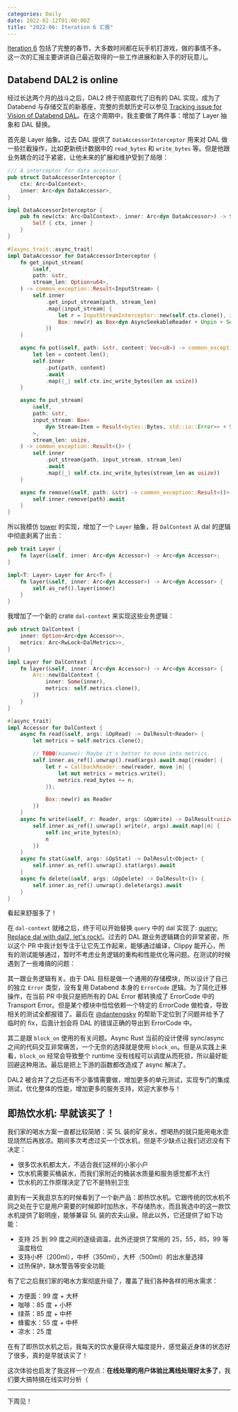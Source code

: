 ```yaml
---
categories: Daily
date: 2022-02-12T01:00:00Z
title: "2022-06: Iteration 6 汇报"
---
```


[Iteration 6](https://github.com/users/Xuanwo/projects/2/views/1?filterQuery=iteration%3A%22Iteration+6%22) 包括了完整的春节，大多数时间都在玩手机打游戏，做的事情不多。这一次的汇报主要讲讲自己最近取得的一些工作进展和新入手的好玩意儿。

## Databend DAL2 is online

经过长达两个月的战斗之后，DAL2 终于彻底取代了旧有的 DAL 实现，成为了 Databend 与存储交互的新基座，完整的贡献历史可以参见 [Tracking issue for Vision of Databend DAL](https://github.com/datafuselabs/databend/issues/3677)。在这个周期中，我主要做了两件事：增加了 Layer 抽象和 DAL 替换。

首先是 Layer 抽象。过去 DAL 提供了 `DataAccessorInterceptor` 用来对 DAL 做一些拦截操作，比如更新统计数据中的 `read_bytes` 和 `write_bytes` 等。但是他跟业务耦合的过于紧密，让他未来的扩展和维护受到了局限：

```rust
/// A interceptor for data accessor.
pub struct DataAccessorInterceptor {
    ctx: Arc<DalContext>,
    inner: Arc<dyn DataAccessor>,
}

impl DataAccessorInterceptor {
    pub fn new(ctx: Arc<DalContext>, inner: Arc<dyn DataAccessor>) -> Self {
        Self { ctx, inner }
    }
}

#[async_trait::async_trait]
impl DataAccessor for DataAccessorInterceptor {
    fn get_input_stream(
        &self,
        path: &str,
        stream_len: Option<u64>,
    ) -> common_exception::Result<InputStream> {
        self.inner
            .get_input_stream(path, stream_len)
            .map(|input_stream| {
                let r = InputStreamInterceptor::new(self.ctx.clone(), input_stream);
                Box::new(r) as Box<dyn AsyncSeekableReader + Unpin + Send>
            })
    }

    async fn put(&self, path: &str, content: Vec<u8>) -> common_exception::Result<()> {
        let len = content.len();
        self.inner
            .put(path, content)
            .await
            .map(|_| self.ctx.inc_write_bytes(len as usize))
    }

    async fn put_stream(
        &self,
        path: &str,
        input_stream: Box<
            dyn Stream<Item = Result<bytes::Bytes, std::io::Error>> + Send + Unpin + 'static,
        >,
        stream_len: usize,
    ) -> common_exception::Result<()> {
        self.inner
            .put_stream(path, input_stream, stream_len)
            .await
            .map(|_| self.ctx.inc_write_bytes(stream_len as usize))
    }

    async fn remove(&self, path: &str) -> common_exception::Result<()> {
        self.inner.remove(path).await
    }
}
```

所以我模仿 [tower](https://github.com/tower-rs/tower) 的实现，增加了一个 `Layer` 抽象，将 `DalContext` 从 dal 的逻辑中彻底剥离了出去：

```rust
pub trait Layer {
    fn layer(&self, inner: Arc<dyn Accessor>) -> Arc<dyn Accessor>;
}

impl<T: Layer> Layer for Arc<T> {
    fn layer(&self, inner: Arc<dyn Accessor>) -> Arc<dyn Accessor> {
        self.as_ref().layer(inner)
    }
}
```

我增加了一个新的 crate `dal-context` 来实现这些业务逻辑：

```rust
pub struct DalContext {
    inner: Option<Arc<dyn Accessor>>,
    metrics: Arc<RwLock<DalMetrics>>,
}

impl Layer for DalContext {
    fn layer(&self, inner: Arc<dyn Accessor>) -> Arc<dyn Accessor> {
        Arc::new(DalContext {
            inner: Some(inner),
            metrics: self.metrics.clone(),
        })
    }
}

#[async_trait]
impl Accessor for DalContext {
    async fn read(&self, args: &OpRead) -> DalResult<Reader> {
        let metrics = self.metrics.clone();

        // TODO(xuanwo): Maybe it's better to move into metrics.
        self.inner.as_ref().unwrap().read(args).await.map(|reader| {
            let r = CallbackReader::new(reader, move |n| {
                let mut metrics = metrics.write();
                metrics.read_bytes += n;
            });

            Box::new(r) as Reader
        })
    }
    async fn write(&self, r: Reader, args: &OpWrite) -> DalResult<usize> {
        self.inner.as_ref().unwrap().write(r, args).await.map(|n| {
            self.inc_write_bytes(n);
            n
        })
    }
    async fn stat(&self, args: &OpStat) -> DalResult<Object> {
        self.inner.as_ref().unwrap().stat(args).await
    }
    async fn delete(&self, args: &OpDelete) -> DalResult<()> {
        self.inner.as_ref().unwrap().delete(args).await
    }
}
```

看起来舒服多了！

在 `dal-context` 就绪之后，终于可以开始替换 `query` 中的 dal 实现了: [query: Replace dal with dal2, let's rock!](https://github.com/datafuselabs/databend/pull/4081)。过去的 DAL 跟业务逻辑耦合的非常紧密，所以这个 PR 中我计划专注于让它先工作起来，能够通过编译，Clippy 能开心，所有的测试能够通过，暂时不考虑业务逻辑的重构和性能优化等问题。在测试的时候遇到了一些难搞的问题：

其一跟业务逻辑有关。由于 DAL 目标是做一个通用的存储模块，所以设计了自己的独立 `Error` 类型，没有复用 Databend 本身的 `ErrorCode` 逻辑。为了简化迁移操作，在当前 PR 中我只是把所有的 DAL Error 都转换成了 ErrorCode 中的 Transport Error。但是某个模块中恰恰依赖一个特定的 ErrorCode 做检查，导致相关的测试全都报错了。最后在 [@dantengsky](https://github.com/dantengsky) 的帮助下定位到了问题并给予了临时的 fix，后面计划会将 DAL 的错误正确的导出到 ErrorCode 中。

其二是跟 `block_on` 使用的有关问题。Async Rust 当前的设计使得 sync/async 之间的代码交互非常痛苦，一个无奈的选择就是使用 `block_on`。但是从实践上来看，`block_on` 经常会导致整个 runtime 没有线程可以调度从而死锁，所以最好能回避这种用法。最后是把上下游的函数都改造成了 async 解决了。

DAL2 被合并了之后还有不少事情需要做，增加更多的单元测试，实现专门的集成测试，优化整体的性能，增加更多的服务支持，欢迎大家参与！

## 即热饮水机: 早就该买了！

我们家的喝水方案一直都比较简陋：买 5L 装的矿泉水，想喝热的就只能用电水壶现烧然后再放凉。期间多次考虑过买一个饮水机，但是不少缺点让我们迟迟没有下决定：

- 很多饮水机都太大，不适合我们这样的小家小户
- 饮水机需要买桶装水，而我们家附近的桶装水质量和服务感觉都不太行
- 饮水机的工作原理决定了它不是特别卫生

直到有一天我逛京东的时候看到了一个新产品：即热饮水机。它跟传统的饮水机不同之处在于它是用户需要的时候即时加热水，不存储热水，而且我选中的这一款饮水机提供了聪明座，能够兼容 5L 装的农夫山泉。除此以外，它还提供了如下功能：

- 支持 25 到 99 度之间的逐级调温，此外还提供了常用的 25，55，85，99 等温度档位
- 支持小杯（200ml），中杯（350ml），大杯（500ml）的出水量选择
- 过热保护，缺水警告等安全功能

有了它之后我们家的喝水方案彻底升级了，覆盖了我们各种各样的用水需求：

- 方便面：99 度 + 大杯
- 咖啡：85 度 + 小杯
- 绿茶：85 度 + 中杯
- 蜂蜜水：55 度 + 中杯
- 凉水：25 度

在有了即热饮水机之后，我每天的饮水量获得大幅度提升，感觉最近身体的状态好了很多，真的是早就该买了！

这次体验也启发了我这样一个观点：**在线处理的用户体验比离线处理好太多了**，我们要大搞特搞在线实时分析（

---

下周见！
